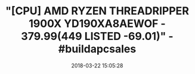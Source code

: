 ---
title: >-
  "[CPU] AMD RYZEN THREADRIPPER 1900X YD190XA8AEWOF - $379.99 ($449 LISTED
  -69.01)" - #buildapcsales
name: >-
  AMD Ryzen Threadripper 1900X (8-core/16-thread) Desktop Processor
  (YD190XA8AEWOF)
date: '2018-03-22 15:05:28'
buy_now: >-
  https://www.amazon.com/AMD-Threadripper-16-thread-Processor-YD190XA8AEWOF/dp/B0754JNQBP?psc=1&SubscriptionId=AKIAIA5RBQIWQVTCUEUQ&tag=coldcutdeals-20&linkCode=xm2&camp=2025&creative=165953&creativeASIN=B0754JNQBP
description_markdown: >+
  AMD Ryzen Threadripper 1900X (8-core/16-thread) Desktop Processor
  (YD190XA8AEWOF)

    - Incredible 8 Cores and 16 Threads of processing power

    - 4.0 GHz Precision Boost (up to 4.2 GHz with XFR)

    - 20MB of Cache Memory

    - 64 PCIe Gen3 Lanes

    - Quad-Channel DDR4

tweet_id_str: '976837268978757632'
price: $449.00
you_save: ''
asin: B0754JNQBP
image: 'https://images-na.ssl-images-amazon.com/images/I/41Lqj9l05ML.jpg'

---